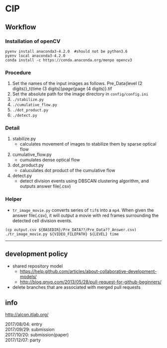 # CIP

## Workflow
### Installation of openCV
```
pyenv install anaconda3-4.2.0  #should not be python3.6
pyenv local anaconda3-4.2.0
conda install -c https://conda.anaconda.org/menpo opencv3
```

### Procedure
1. Set the names of the input images as follows. Pre_Data{level (2 digits)}_t{time (3 digits)}_page_{page (4 digits)}.tif
1. Set the absolute path for the image directory in `config/config.ini`
1. `./stabilize.py`
1. `./cumulative_flow.py`
1. `./dot_product.py`
1. `./detect.py`

### Detail
1. stabilize.py
    * calculates movement of images to stabilize them by sparse optical flow
1. cumulative_flow.py
    * cumulates dense optical flow
1. dot_product.py
    * caluculates dot product of the cumulative flow
1. detect.py
    * detect division events using DBSCAN clustering algorithm, and outputs answer file(.csv)

### Helper
* `tr_image_movie.py` converts series of `tif`s into a `mp4`. When given the answer file(.csv), it will output a movie with red frames surrounding the detected cell division events.
```
(cp output.csv ${BASEDIR}/Pre_DATA??/Pre_Data??_Answer.csv)
./tr_image_movie.py ${VIDEO_FILEPATH} ${LEVEL} time
```

---

## development policy
* shared repository model
  * <https://help.github.com/articles/about-collaborative-development-models/>
  * <http://blog.qnyp.com/2013/05/28/pull-request-for-github-beginners/>
* delete branches that are associated with merged pull requests

## info
<http://alcon.itlab.org/>

2017/08/04: entry<br>
2017/09/29: submission<br>
2017/10/20: submission(paper)<br>
2017/12/07: party<br>

